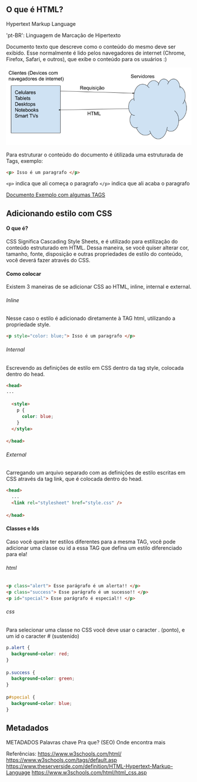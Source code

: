 ## O que é HTML?

Hypertext Markup Language

'pt-BR': Linguagem de Marcação de Hipertexto

Documento texto que descreve como o conteúdo do mesmo deve ser exibido. Esse normalmente é lido pelos navegadores de internet (Chrome, Firefox, Safari, e outros), que exibe o conteúdo para os usuários :)

![HTML na internet](./html_na_internet.png)

Para estruturar o conteúdo do documento é útilizada uma estruturada de Tags, exemplo:

```html
<p> Isso é um paragrafo </p>
```

`<p>` indica que ali começa o paragrafo
`</p>` indica que ali acaba o paragrafo

[Documento Exemplo com algumas TAGS](example.html)


## Adicionando estilo com CSS

#### O que é?

CSS Significa Cascading Style Sheets, e é utilizado para estilização do conteúdo estruturado em HTML. Dessa maneira, se você quiser alterar cor, tamanho, fonte, disposição e outras propriedades de estilo do conteúdo, você deverá fazer através do CSS.

#### Como colocar

Existem 3 maneiras de se adicionar CSS ao HTML, inline, internal e external.

###### Inline

Nesse caso o estilo é adicionado diretamente à TAG html, utilizando a propriedade style.

```html
<p style="color: blue;"> Isso é um paragrafo </p>
```

###### Internal

Escrevendo as definições de estilo em CSS dentro da tag style, colocada dentro do head.

```html
<head>
...

  <style>
    p {
      color: blue;
    }
  </style>

</head>
```

###### External

Carregando um arquivo separado com as definições de estilo escritas em CSS através da tag link, que é colocada dentro do head.

```html
<head>
  ...
  <link rel="stylesheet" href="style.css" />

</head>
```

#### Classes e Ids

Caso você queira ter estilos diferentes para a mesma TAG, você pode adicionar uma classe ou id a essa TAG que defina um estilo diferenciado para ela! 

###### html

```html
<p class="alert"> Esse parágrafo é um alerta!! </p>
<p class="success"> Esse parágrafo é um sucesso!! </p>
<p id="special"> Esse parágrafo é especial!! </p>
```

###### css

Para selecionar uma classe no CSS você deve usar o caracter . (ponto), e um id o caracter # (sustenido)

```css
p.alert {
  background-color: red;
}

p.success {
  background-color: green;
}

p#special {
  background-color: blue;
}
```

## Metadados

METADADOS
Palavras chave
Pra que? (SEO)
Onde encontra mais


Referências:
https://www.w3schools.com/html/
https://www.w3schools.com/tags/default.asp
https://www.theserverside.com/definition/HTML-Hypertext-Markup-Language
https://www.w3schools.com/html/html_css.asp
